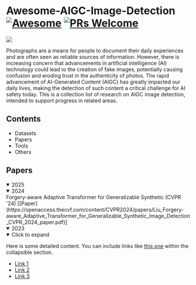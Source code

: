 # Awesome-AIGC-Image-Detection [![Awesome](https://cdn.rawgit.com/sindresorhus/awesome/d7305f38d29fed78fa85652e3a63e154dd8e8829/media/badge.svg)](https://github.com/sindresorhus/awesome) [![PRs Welcome](https://img.shields.io/badge/PRs-welcome-brightgreen.svg?style=flat-square)](http://makeapullrequest.com)  
![](1739449670179.jpg)

Photographs are a means for people to document their daily experiences and are often seen as reliable sources of information. However, there is increasing concern that advancements in artificial intelligence (AI) technology could lead to the creation of fake images, potentially causing confusion and eroding trust in the authenticity of photos. The rapid advancement of AI-Generated Content (AIGC) has greatly impacted our daily lives, making the detection of such content a critical challenge for AI safety today. This is a collection list of research on AIGC image detection, intended to support progress in related areas.  

## Contents
- Datasets
- Papers
- Tools
- Others

## Papers
<details open>
<summary>2025</summary>
</details>

<details open>
<summary>2024</summary>
Forgery-aware Adaptive Transformer for Generalizable Synthetic (CVPR '24) [[Paper](https://openaccess.thecvf.com/content/CVPR2024/papers/Liu_Forgery-aware_Adaptive_Transformer_for_Generalizable_Synthetic_Image_Detection_CVPR_2024_paper.pdf)]
</details>

<details open>
<summary>2023</summary>
</details>

<details open>
  <summary>Click to expand</summary>
  
  Here is some detailed content. You can include links like [this one](https://example.com) within the collapsible section.

  - [Link 1](https://example.com/1)
  - [Link 2](https://example.com/2)
  - [Link 3](https://example.com/3)
</details>
